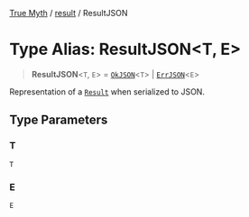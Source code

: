 [True Myth](../../index.md) / [result](../index.md) / ResultJSON

# Type Alias: ResultJSON\<T, E\>

> **ResultJSON**\<`T`, `E`\> = [`OkJSON`](../interfaces/OkJSON.md)\<`T`\> \| [`ErrJSON`](../interfaces/ErrJSON.md)\<`E`\>

Representation of a [`Result`](../classes/Result.md) when serialized to JSON.

## Type Parameters

### T

`T`

### E

`E`
